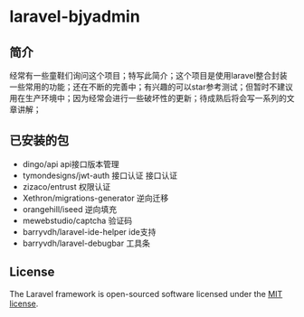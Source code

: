 # laravel-bjyadmin

## 简介
经常有一些童鞋们询问这个项目；特写此简介；这个项目是使用laravel整合封装一些常用的功能；还在不断的完善中；有兴趣的可以star参考测试；但暂时不建议用在生产环境中；因为经常会进行一些破坏性的更新；待成熟后将会写一系列的文章讲解；

## 已安装的包
- dingo/api api接口版本管理
- tymondesigns/jwt-auth 接口认证 接口认证
- zizaco/entrust 权限认证
- Xethron/migrations-generator 逆向迁移
- orangehill/iseed 逆向填充
- mewebstudio/captcha 验证码
- barryvdh/laravel-ide-helper ide支持
- barryvdh/laravel-debugbar 工具条


## License

The Laravel framework is open-sourced software licensed under the [MIT license](http://opensource.org/licenses/MIT).

